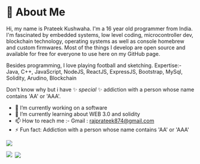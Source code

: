# 💫 About Me
Hi, my name is Prateek Kushwaha. 
I'm a 16 year old programmer from India. 
I'm fascinated by embedded systems, low level coding, microcontroller dev, blockchain technology, operating systems as well as console homebrew and custom firmwares.
Most of the things I develop are open source and available for free for everyone to use here on my GitHub page.

Besides programming, I love playing football and sketching.
Expertise:-
      Java,
      C++,
      JavaScript,
      NodeJS,
      ReactJS,
      ExpressJS,
      Bootstrap,
      MySql,
      Solidity,
      Arudino,
      Blockchain


Don't know why but i have ✨ _special_ ✨ addiction with a person whose name contains 'AA' or 'AAA'.
- 🔭 I’m currently working on a software
- 🌱 I’m currently learning about WEB 3.0 and solidity
- 📫 How to reach me :- 
      Gmail : rajprateek874@gmail.com 
- ⚡ Fun fact: Addiction with a person whose name contains 'AA' or 'AAA'
<img align="center" src="https://github-readme-streak-stats.herokuapp.com/?user=PrateekMaurya2&theme=dracula">
<p><img align="left" src="https://github-readme-stats.vercel.app/api/top-langs?username=PrateekMaurya2&show_icons=true&locale=en&layout=compact"/></p>
<p>&nbsp;<img align="center" src="https://github-readme-stats.vercel.app/api?username=PrateekMaurya2&show_icons=true&locale=en"/></p>
